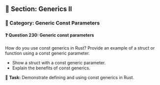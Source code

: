 ## 📘 Section: Generics II  
### 🔹 Category: Generic Const Parameters  
#### ❓ Question 230: Generic const parameters

How do you use const generics in Rust? Provide an example of a struct or function using a const generic parameter.

- Show a struct with a const generic parameter.
- Explain the benefits of const generics.

🔧 **Task:** Demonstrate defining and using const generics in Rust.
